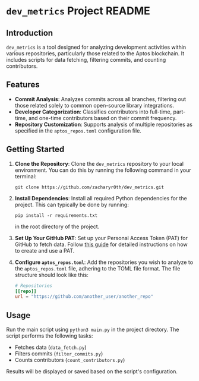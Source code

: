 # `dev_metrics` Project README

## Introduction

`dev_metrics` is a tool designed for analyzing development activities within various repositories, particularly those related to the Aptos blockchain. It includes scripts for data fetching, filtering commits, and counting contributors.

## Features

- **Commit Analysis**: Analyzes commits across all branches, filtering out those related solely to common open-source library integrations.
- **Developer Categorization**: Classifies contributors into full-time, part-time, and one-time contributors based on their commit frequency.
- **Repository Customization**: Supports analysis of multiple repositories as specified in the `aptos_repos.toml` configuration file.

## Getting Started

1. **Clone the Repository**: Clone the `dev_metrics` repository to your local environment. You can do this by running the following command in your terminal:

    ```
    git clone https://github.com/zacharyr0th/dev_metrics.git
    ```

2. **Install Dependencies**: Install all required Python dependencies for the project. This can typically be done by running:

    ```
    pip install -r requirements.txt
    ```

    in the root directory of the project.

3. **Set Up Your GitHub PAT**: Set up your Personal Access Token (PAT) for GitHub to fetch data. Follow [this guide](https://docs.github.com/en/authentication/keeping-your-account-and-data-secure/managing-your-personal-access-tokens) for detailed instructions on how to create and use a PAT.

4. **Configure `aptos_repos.toml`**: Add the repositories you wish to analyze to the `aptos_repos.toml` file, adhering to the TOML file format. The file structure should look like this:

    ```toml
    # Repositories
    [[repo]]
    url = "https://github.com/another_user/another_repo"
    ```

## Usage

Run the main script using `python3 main.py` in the project directory. The script performs the following tasks:
- Fetches data (`data_fetch.py`)
- Filters commits (`filter_commits.py`)
- Counts contributors (`count_contributors.py`)

Results will be displayed or saved based on the script's configuration.
